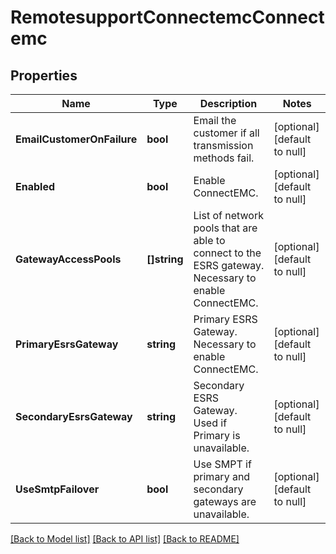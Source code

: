 # RemotesupportConnectemcConnectemc

## Properties
Name | Type | Description | Notes
------------ | ------------- | ------------- | -------------
**EmailCustomerOnFailure** | **bool** | Email the customer if all transmission methods fail. | [optional] [default to null]
**Enabled** | **bool** | Enable ConnectEMC. | [optional] [default to null]
**GatewayAccessPools** | **[]string** | List of network pools that are able to connect to the ESRS gateway.  Necessary to enable ConnectEMC. | [optional] [default to null]
**PrimaryEsrsGateway** | **string** | Primary ESRS Gateway. Necessary to enable ConnectEMC. | [optional] [default to null]
**SecondaryEsrsGateway** | **string** | Secondary ESRS Gateway. Used if Primary is unavailable. | [optional] [default to null]
**UseSmtpFailover** | **bool** | Use SMPT if primary and secondary gateways are unavailable. | [optional] [default to null]

[[Back to Model list]](../README.md#documentation-for-models) [[Back to API list]](../README.md#documentation-for-api-endpoints) [[Back to README]](../README.md)


